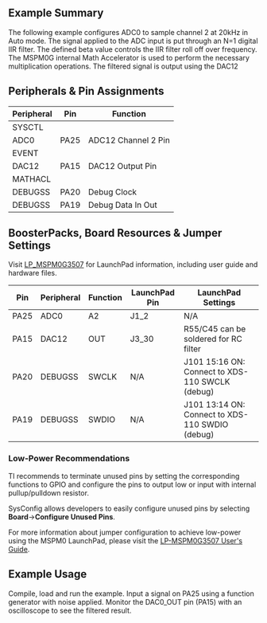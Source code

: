 ## Example Summary

The following example configures ADC0 to sample channel 2 at 20kHz in Auto mode. The signal applied to the ADC input is put through an N=1 digital IIR filter. The defined beta value controls the IIR filter roll off over frequency. The MSPM0G internal Math Accelerator is used to perform the necessary multiplication operations. The filtered signal is output using the DAC12

## Peripherals & Pin Assignments

| Peripheral | Pin | Function |
| --- | --- | --- |
| SYSCTL |  |  |
| ADC0 | PA25 | ADC12 Channel 2 Pin |
| EVENT |  |  |
| DAC12 | PA15 | DAC12 Output Pin |
| MATHACL |  |  |
| DEBUGSS | PA20 | Debug Clock |
| DEBUGSS | PA19 | Debug Data In Out |

## BoosterPacks, Board Resources & Jumper Settings

Visit [LP_MSPM0G3507](https://www.ti.com/tool/LP-MSPM0G3507) for LaunchPad information, including user guide and hardware files.

| Pin | Peripheral | Function | LaunchPad Pin | LaunchPad Settings |
| --- | --- | --- | --- | --- |
| PA25 | ADC0 | A2 | J1_2 | N/A |
| PA15 | DAC12 | OUT | J3_30 | R55/C45 can be soldered for RC filter |
| PA20 | DEBUGSS | SWCLK | N/A | J101 15:16 ON: Connect to XDS-110 SWCLK (debug) |
| PA19 | DEBUGSS | SWDIO | N/A | J101 13:14 ON: Connect to XDS-110 SWDIO (debug) |

### Low-Power Recommendations
TI recommends to terminate unused pins by setting the corresponding functions to
GPIO and configure the pins to output low or input with internal
pullup/pulldown resistor.

SysConfig allows developers to easily configure unused pins by selecting **Board**→**Configure Unused Pins**.

For more information about jumper configuration to achieve low-power using the
MSPM0 LaunchPad, please visit the [LP-MSPM0G3507 User's Guide](https://www.ti.com/lit/slau846).

## Example Usage
Compile, load and run the example. Input a signal on PA25 using a function generator with noise applied. Monitor the DAC0_OUT pin (PA15) with an oscilloscope to see the filtered result. 
